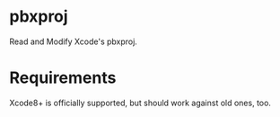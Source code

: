 # pbxproj
Read and Modify Xcode's pbxproj.

# Requirements
Xcode8+ is officially supported, but should work against old ones, too.

